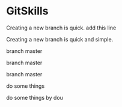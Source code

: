 # GitSkills
Creating a new branch is quick.
add this line

Creating a new branch is quick and simple.

branch master

branch master

branch master

do some things

do some things by dou

